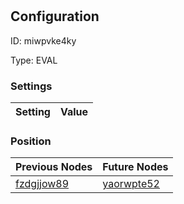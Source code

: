 # <nil>
## Configuration
ID:  miwpvke4ky

Type: EVAL 


### Settings
| Setting | Value  |
| :------------------------ | ---------------------------------------- |
 




### Position
| Previous Nodes | Future Nodes |
| :------------- | ------------ |
| [fzdgjjow89](./fzdgjjow89.md) | [yaorwpte52](./yaorwpte52.md) |